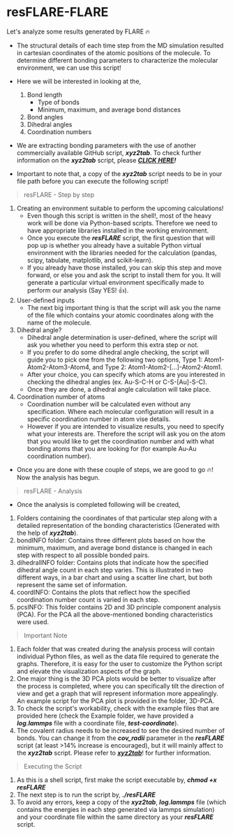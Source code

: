 # resFLARE-FLARE
Let's analyze some results generated by FLARE 🔥

* The structural details of each time step from the MD simulation resulted in cartesian coordinates of the atomic positions of the molecule. To determine different bonding parameters to characterize the molecular environment, we can use this script!

* Here we will be interested in looking at the,
  1. Bond length
     * Type of bonds
     * Minimum, maximum, and average bond distances
  3. Bond angles
  4. Dihedral angles
  5. Coordination numbers

* We are extracting bonding parameters with the use of another commercially available GitHub script, **_xyz2tab_**. To check further information on the **_xyz2tab_** script, please _**[CLICK HERE](https://github.com/radi0sus/xyz2tab.git)!**_
* Important to note that, a copy of the **_xyz2tab_** script needs to be in your file path before you can execute the following script!

> resFLARE - Step by step
1. Creating an environment suitable to perform the upcoming calculations!
   * Even though this script is written in the shell!, most of the heavy work will be done via Python-based scripts. Therefore we need to have appropriate libraries installed in the working environment.
   * Once you execute the **_resFLARE_** script, the first question that will pop up is whether you already have a suitable Python virtual environment with the libraries needed for the calculation (pandas, scipy, tabulate, matplotlib, and scikit-learn).
   * If you already have those installed, you can skip this step and move forward, or else you and ask the script to install them for you. It will generate a particular virtual environment specifically made to perform our analysis (Say YES! 👍).
3. User-defined inputs
   * The next big important thing is that the script will ask you the name of the file which contains your atomic coordinates along with the name of the molecule.
5. Dihedral angle?
   * Dihedral angle determination is user-defined, where the script will ask you whether you need to perform this extra step or not.
   * If you prefer to do some dihedral angle checking, the script will guide you to pick one from the following two options, Type 1: Atom1-Atom2-Atom3-Atom4, and Type 2: Atom1-Atom2-[...]-Atom2-Atom1.
   * After your choice, you can specify which atoms are you interested in checking the dihedral angles (ex. Au-S-C-H or C-S-[Au]-S-C).
   * Once they are done, a dihedral angle calculation will take place.
7. Coordination number of atoms
   * Coordination number will be calculated even without any specification. Where each molecular configuration will result in a specific coordination number in atom vise details.
   * However if you are intended to visualize results, you need to specify what your interests are. Therefore the script will ask you on the atom that you would like to get the coordination number and with what bonding atoms that you are looking for (for example Au-Au coordination number). 

* Once you are done with these couple of steps, we are good to go 🔥! Now the analysis has begun.

> resFLARE - Analysis

* Once the analysis is completed following will be created,

1. Folders containing the coordinates of that particular step along with a detailed representation of the bonding characteristics (Generated with the help of **_xyz2tab_**).
2. bondINFO folder: Contains three different plots based on how the minimum, maximum, and average bond distance is changed in each step with respect to all possible bonded pairs.
3. dihedralINFO folder: Contains plots that indicate how the specified dihedral angle count in each step varies. This is illustrated in two different ways, in a bar chart and using a scatter line chart, but both represent the same set of information.
4. coordINFO: Contains the plots that reflect how the specified coordination number count is varied in each step.
5. pcsINFO: This folder contains 2D and 3D principle component analysis (PCA). For the PCA all the above-mentioned bonding characteristics were used.

> Important Note

1. Each folder that was created during the analysis process will contain individual Python files, as well as the data file required to generate the graphs. Therefore, it is easy for the user to customize the Python script and elevate the visualization aspects of the graph.
2. One major thing is the 3D PCA plots would be better to visualize after the process is completed, where you can specifically tilt the direction of view and get a graph that will represent information more appealingly. An example script for the PCA plot is provided in the folder, 3D-PCA.
3. To check the script's workability, check with the example files that are provided here (check the Example folder, we have provided a **_log.lammps_** file with a coordinate file, **_test-coordinate_**).
4. The covalent radius needs to be increased to see the desired number of bonds. You can change it from the **_cov_radii_** parameter in the _**resFLARE**_ script (at least >14% increase is encouraged), but it will mainly affect to the **_xyz2tab_** script. Please refer to [**_xyz2tab_**](https://github.com/radi0sus/xyz2tab.git)! for further information.

> Executing the Script

1. As this is a shell script, first make the script executable by, **_chmod +x resFLARE_**
2. The next step is to run the script by, _**./resFLARE**_
3. To avoid any errors, keep a copy of the **_xyz2tab_**, **_log.lammps_** file (which contains the energies in each step generated via lammps simulation) and your coordinate file within the same directory as your _**resFLARE**_ script.

